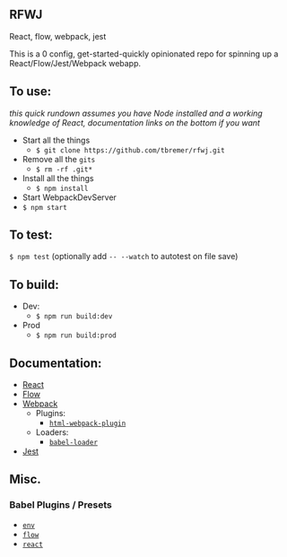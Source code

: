 RFWJ
---

React, flow, webpack, jest

This is a 0 config, get-started-quickly opinionated repo for spinning up a React/Flow/Jest/Webpack webapp.

## To use:

_this quick rundown assumes you have Node installed and a working knowledge of React, documentation links on the bottom if you want_

- Start all the things
  - `$ git clone https://github.com/tbremer/rfwj.git`
- Remove all the `gits`
  - `$ rm -rf .git*`
- Install all the things
  - `$ npm install`
- Start WebpackDevServer
- `$ npm start`

## To test:

`$ npm test` (optionally add `-- --watch` to autotest on file save)

## To build:

- Dev:
  - `$ npm run build:dev`
- Prod
  - `$ npm run build:prod`

## Documentation:

- [React](https://reactjs.org/)
- [Flow](https://flow.org/)
- [Webpack](https://webpack.js.org)
  - Plugins:
    - [`html-webpack-plugin`](https://github.com/jantimon/html-webpack-plugin)
  - Loaders:
    - [`babel-loader`](https://github.com/babel/babel-loader)
- [Jest](https://facebook.github.io/jest/)

## Misc.

### Babel Plugins / Presets
- [`env`](https://github.com/babel/babel/tree/master/packages/babel-preset-env)
- [`flow`](https://github.com/babel/babel/tree/master/packages/babel-preset-flow)
- [`react`](https://github.com/babel/babel/tree/master/packages/babel-preset-react)
